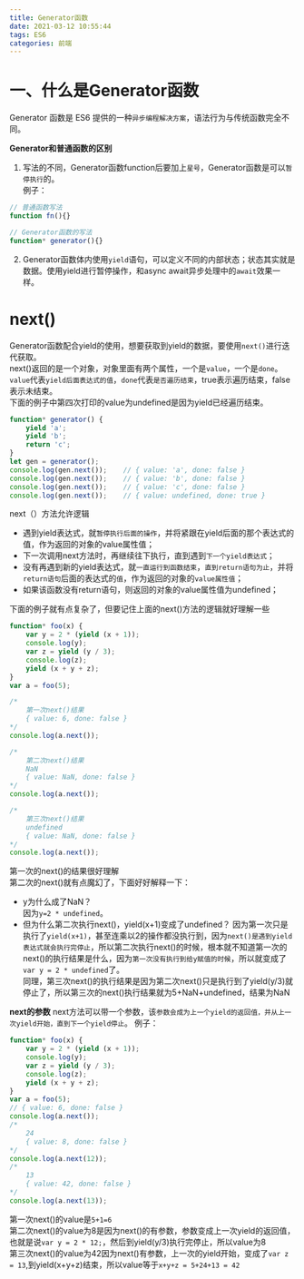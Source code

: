 ```yaml
---
title: Generator函数
date: 2021-03-12 10:55:44
tags: ES6
categories: 前端
---
```

<script type="text/javascript" src="/js/bai.js"></script>

# 一、什么是Generator函数
Generator 函数是 ES6 提供的一种`异步编程解决方案`，语法行为与传统函数完全不同。  

**Generator和普通函数的区别**
1. 写法的不同，Generator函数function后要加上`星号`，Generator函数是可以`暂停执行`的。  
例子：
<!--more-->
```js
// 普通函数写法
function fn(){}

// Generator函数的写法
function* generator(){}
```
2. Generator函数体内使用`yield`语句，可以定义不同的内部状态；状态其实就是数据。使用yield进行暂停操作，和async await异步处理中的`await`效果一样。

# next()

Generator函数配合yield的使用，想要获取到yield的数据，要使用`next()`进行迭代获取。  
next()返回的是一个对象，对象里面有两个属性，一个是`value`，一个是`done`。   
`value`代表`yield后面表达式的值`，`done`代表`是否遍历结束`，true表示遍历结束，false表示未结束。     
下面的例子中第四次打印的value为undefined是因为yield已经遍历结束。
```js
function* generator() {
    yield 'a';
    yield 'b';
    return 'c';
}
let gen = generator();
console.log(gen.next());    // { value: 'a', done: false }
console.log(gen.next());    // { value: 'b', done: false }
console.log(gen.next());    // { value: 'c', done: false }
console.log(gen.next());    // { value: undefined, done: true }
```
next（）方法允许逻辑

- 遇到yield表达式，就`暂停执行后面的操作`，并将紧跟在yield后面的那个表达式的值，作为返回的对象的value属性值；
- 下一次调用next方法时，再继续往下执行，直到遇到`下一个yield表达式`；
- 没有再遇到新的yield表达式，就`一直运行到函数结束`，`直到return语句为止`，并将`return语句`后面的表达式的`值`，作为返回的对象的`value属性值`；
- 如果该函数没有return语句，则返回的对象的value属性值为undefined；

下面的例子就有点复杂了，但要记住上面的next()方法的逻辑就好理解一些
```js
function* foo(x) {
    var y = 2 * (yield (x + 1));
    console.log(y);
    var z = yield (y / 3);
    console.log(z);
    yield (x + y + z);
}
var a = foo(5);

/*
    第一次next()结果
    { value: 6, done: false }
*/
console.log(a.next());

/*
    第二次next()结果
    NaN
    { value: NaN, done: false }
*/
console.log(a.next());

/*
    第三次next()结果
    undefined
    { value: NaN, done: false }
*/
console.log(a.next());
```
第一次的next()的结果很好理解    
第二次的next()就有点魔幻了，下面好好解释一下：  
- y为什么成了NaN？  
因为`y=2 * undefined`。  
- 但为什么第二次执行next()，yield(x+1)变成了undefined？ 
因为第一次只是执行了`yield(x+1)`，甚至连乘以2的操作都没执行到，因为`next()是遇到yield表达式就会执行完停止`，所以第二次执行next()的时候，根本就不知道第一次的next()的执行结果是什么，因为`第一次没有执行到给y赋值的时候`，所以就变成了`var y = 2 * undefined`了。    
同理，第三次next()的执行结果是因为第二次next()只是执行到了yield(y/3)就停止了，所以第三次的next()执行结果就为5+NaN+undefined，结果为NaN

**next的参数**
next方法可以带一个参数，该`参数会成为上一个yield的返回值，并从上一次yield开始，直到下一个yield停止`。 
例子：
```js
function* foo(x) {
    var y = 2 * (yield (x + 1));
    console.log(y);
    var z = yield (y / 3);
    console.log(z);
    yield (x + y + z);
}
var a = foo(5);
// { value: 6, done: false }
console.log(a.next());
/*
    24
    { value: 8, done: false }
*/
console.log(a.next(12));
/*
    13
    { value: 42, done: false }
*/
console.log(a.next(13));
```
第一次next()的value是`5+1=6`  
第二次next()的value为8是因为next()的有参数，参数变成上一次yield的返回值，也就是说`var y = 2 * 12;`，然后到yield(y/3)执行完停止，所以value为8  
第三次next()的value为42因为next()有参数，上一次的yield开始，变成了`var z = 13`,到yield(x+y+z)结束，所以value等于`x+y+z = 5+24+13 = 42`